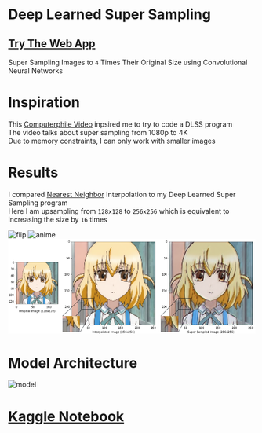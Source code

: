 # Deep Learned Super Sampling
## [Try The Web App](https://vee-upatising.github.io/model.html)
Super Sampling Images to ```4``` Times Their Original Size using Convolutional Neural Networks <br/>



# Inspiration
This [Computerphile Video](https://www.youtube.com/watch?v=_DPRt3AcUEY) inpsired me to try to code a DLSS program <br/>
The video talks about super sampling from 1080p to 4K <br/>
Due to memory constraints, I can only work with smaller images

# Results
I compared [Nearest Neighbor](https://pillow.readthedocs.io/en/3.1.x/reference/Image.html#PIL.Image.Image.resize) Interpolation to my Deep Learned Super Sampling program <br/>
Here I am upsampling from ```128x128``` to ```256x256``` which is equivalent to increasing the size by ```16``` times

![flip](https://vee-upatising.github.io/images/flip.gif)
![anime](https://vee-upatising.github.io/images/sr.jpg)
![comparison](https://raw.githubusercontent.com/vee-upatising/Super-Resolution-GAN/master/edited.png)

# Model Architecture
![model](https://i.imgur.com/ebyJ7Qd.png)

# [Kaggle Notebook](https://www.kaggle.com/function9/deep-learned-super-sampling)
